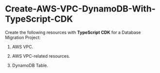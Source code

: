 # Create-AWS-VPC-DynamoDB-With-TypeScript-CDK

Create the following resources with **TypeScript CDK** for a Database Migration Project:

1) AWS VPC.    

2) AWS VPC-related resources.                                                                                
                                                                                                           
3) DynamoDB Table.  
